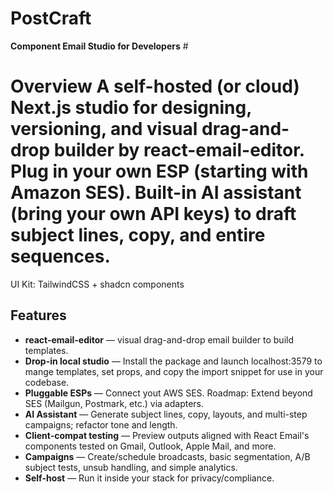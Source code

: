 # PostCraft

**Component Email Studio for Developers** #

# Overview A self-hosted (or cloud) Next.js studio for designing, versioning, and visual drag-and-drop builder by react-email-editor. Plug in your own ESP (starting with Amazon SES). Built-in AI assistant (bring your own API keys) to draft subject lines, copy, and entire sequences.

UI Kit: TailwindCSS + shadcn components

## Features

- **react-email-editor** — visual drag-and-drop email builder to build templates.
- **Drop-in local studio** — Install the package and launch localhost:3579 to mange templates, set props, and copy the import snippet for use in your codebase.
- **Pluggable ESPs** — Connect yout AWS SES. Roadmap: Extend beyond SES (Mailgun, Postmark, etc.) via adapters.
- **AI Assistant** — Generate subject lines, copy, layouts, and multi-step campaigns; refactor tone and length.
- **Client-compat testing** — Preview outputs aligned with React Email's components tested on Gmail, Outlook, Apple Mail, and more.
- **Campaigns** — Create/schedule broadcasts, basic segmentation, A/B subject tests, unsub handling, and simple analytics.
- **Self-host** — Run it inside your stack for privacy/compliance.